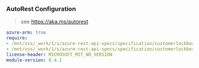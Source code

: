 ### AutoRest Configuration

> see https://aka.ms/autorest

``` yaml
azure-arm: true
require:
- /mnt/vss/_work/1/s/azure-rest-api-specs/specification/customerlockbox/resource-manager/readme.md
- /mnt/vss/_work/1/s/azure-rest-api-specs/specification/customerlockbox/resource-manager/readme.go.md
license-header: MICROSOFT_MIT_NO_VERSION
module-version: 0.4.1

```